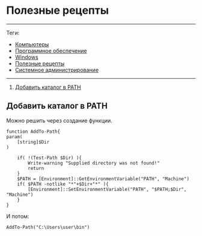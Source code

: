 # Полезные рецепты



---

Теги:

- [Компьютеры](../../_tags/Компьютеры.md)
- [Программное обеспечение](../../_tags/Программное%20обеспечение.md)
- [Windows](../../_tags/Windows.md)
- [Полезные рецепты](../../_tags/Полезные%20рецепты.md)
- [Системное администрирование](../../_tags/Системное%20администрирование.md)

---

1. [Добавить каталог в PATH](#Добавить-каталог-в-PATH)

## Добавить каталог в PATH

Можно решить через создание функции.

```shell
function AddTo-Path{
param(
    [string]$Dir
)

    if( !(Test-Path $Dir) ){
        Write-warning "Supplied directory was not found!"
        return
    }
    $PATH = [Environment]::GetEnvironmentVariable("PATH", "Machine")
    if( $PATH -notlike "*"+$Dir+"*" ){
        [Environment]::SetEnvironmentVariable("PATH", "$PATH;$Dir", "Machine")
    }
}
```

И потом:

```shell
AddTo-Path("C:\Users\user\bin")
```
